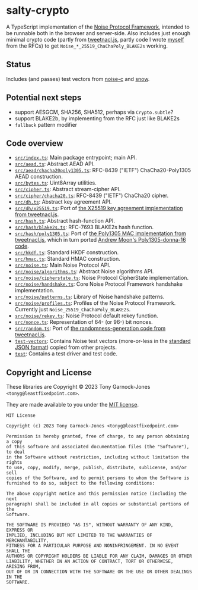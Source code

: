 # salty-crypto

A TypeScript implementation of the [Noise Protocol Framework](https://noiseprotocol.org/),
intended to be runnable both in the browser and server-side. Also includes just enough minimal
crypto code (partly from [tweetnacl.js](https://github.com/dchest/tweetnacl-js), partly code I
wrote [myself](https://leastfixedpoint.com/) from the RFCs) to get
`Noise_*_25519_ChaChaPoly_BLAKE2s` working.

## Status

Includes (and passes) test vectors from [noise-c](https://github.com/rweather/noise-c/) and
[snow](https://github.com/mcginty/snow/).

## Potential next steps

 - support AESGCM, SHA256, SHA512, perhaps via `Crypto.subtle`?
 - support BLAKE2b, by implementing from the RFC just like BLAKE2s
 - `fallback` pattern modifier

## Code overview

 - [`src/index.ts`](src/index.ts): Main package entrypoint; main API.
 - [`src/aead.ts`](src/aead.ts): Abstract AEAD API.
 - [`src/aead/chacha20poly1305.ts`](src/aead/chacha20poly1305.ts): RFC-8439 ("IETF") ChaCha20-Poly1305 AEAD construction.
 - [`src/bytes.ts`](src/bytes.ts): Uint8Array utilities.
 - [`src/cipher.ts`](src/cipher.ts): Abstract stream-cipher API.
 - [`src/cipher/chacha20.ts`](src/cipher/chacha20.ts): RFC-8439 ("IETF") ChaCha20 cipher.
 - [`src/dh.ts`](src/dh.ts): Abstract key agreement API.
 - [`src/dh/x25519.ts`](src/dh/x25519.ts): Port of [the X25519 key agreement implementation from tweetnacl.js](https://github.com/dchest/tweetnacl-js/blob/6a9594a35a27f9c723c5f1c107e376d1c65c23b3/nacl-fast.js#L852-L1379).
 - [`src/hash.ts`](src/hash.ts): Abstract hash-function API.
 - [`src/hash/blake2s.ts`](src/hash/blake2s.ts): RFC-7693 BLAKE2s hash function.
 - [`src/hash/poly1305.ts`](src/hash/poly1305.ts): Port of [the Poly1305 MAC implementation from tweetnacl.js](https://github.com/dchest/tweetnacl-js/blob/6a9594a35a27f9c723c5f1c107e376d1c65c23b3/nacl-fast.js#L462-L817), which in turn ported [Andrew Moon's Poly1305-donna-16 code](https://github.com/floodyberry/poly1305-donna/blob/e6ad6e091d30d7f4ec2d4f978be1fcfcbce72781/poly1305-donna-16.h).
 - [`src/hkdf.ts`](src/hkdf.ts): Standard HKDF construction.
 - [`src/hmac.ts`](src/hmac.ts): Standard HMAC construction.
 - [`src/noise.ts`](src/noise.ts): Main Noise Protocol API.
 - [`src/noise/algorithms.ts`](src/noise/algorithms.ts): Abstract Noise algorithms API.
 - [`src/noise/cipherstate.ts`](src/noise/cipherstate.ts): Noise Protocol CipherState implementation.
 - [`src/noise/handshake.ts`](src/noise/handshake.ts): Core Noise Protocol Framework handshake implementation.
 - [`src/noise/patterns.ts`](src/noise/patterns.ts): Library of Noise handshake patterns.
 - [`src/noise/profiles.ts`](src/noise/profiles.ts): Profiles of the Noise Protocol Framework. Currently just `Noise_25519_ChaChaPoly_BLAKE2s`.
 - [`src/noise/rekey.ts`](src/noise/rekey.ts): Noise Protocol default rekey function.
 - [`src/nonce.ts`](src/nonce.ts): Representation of 64- (or 96-) bit nonces.
 - [`src/random.ts`](src/random.ts): Port of [the randomness-generation code from tweetnacl.js](https://github.com/dchest/tweetnacl-js/blob/6a9594a35a27f9c723c5f1c107e376d1c65c23b3/nacl-fast.js#L2363-L2389).
 - [`test-vectors`](test-vectors): Contains Noise test vectors (more-or-less in the [standard JSON format](https://github.com/noiseprotocol/noise_wiki/wiki/Test-vectors)) copied from other projects.
 - [`test`](test): Contains a test driver and test code.

## Copyright and License

These libraries are Copyright © 2023 Tony Garnock-Jones `<tonyg@leastfixedpoint.com>`.

They are made available to you under the [MIT license](https://spdx.org/licenses/MIT.html).

    MIT License

    Copyright (c) 2023 Tony Garnock-Jones <tonyg@leastfixedpoint.com>

    Permission is hereby granted, free of charge, to any person obtaining a copy
    of this software and associated documentation files (the "Software"), to deal
    in the Software without restriction, including without limitation the rights
    to use, copy, modify, merge, publish, distribute, sublicense, and/or sell
    copies of the Software, and to permit persons to whom the Software is
    furnished to do so, subject to the following conditions:

    The above copyright notice and this permission notice (including the next
    paragraph) shall be included in all copies or substantial portions of the
    Software.

    THE SOFTWARE IS PROVIDED "AS IS", WITHOUT WARRANTY OF ANY KIND, EXPRESS OR
    IMPLIED, INCLUDING BUT NOT LIMITED TO THE WARRANTIES OF MERCHANTABILITY,
    FITNESS FOR A PARTICULAR PURPOSE AND NONINFRINGEMENT. IN NO EVENT SHALL THE
    AUTHORS OR COPYRIGHT HOLDERS BE LIABLE FOR ANY CLAIM, DAMAGES OR OTHER
    LIABILITY, WHETHER IN AN ACTION OF CONTRACT, TORT OR OTHERWISE, ARISING FROM,
    OUT OF OR IN CONNECTION WITH THE SOFTWARE OR THE USE OR OTHER DEALINGS IN THE
    SOFTWARE.
